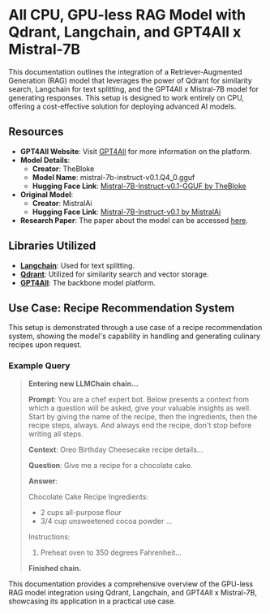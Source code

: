 # All CPU, GPU-less RAG Model with Qdrant, Langchain, and GPT4All x Mistral-7B

This documentation outlines the integration of a Retriever-Augmented Generation (RAG) model that leverages the power of Qdrant for similarity search, Langchain for text splitting, and the GPT4All x Mistral-7B model for generating responses. This setup is designed to work entirely on CPU, offering a cost-effective solution for deploying advanced AI models.

## Resources

- **GPT4All Website**: Visit [GPT4All](https://gpt4all.io/index.html) for more information on the platform.
- **Model Details**:
  - **Creator**: TheBloke
  - **Model Name**: mistral-7b-instruct-v0.1.Q4_0.gguf
  - **Hugging Face Link**: [Mistral-7B-Instruct-v0.1-GGUF by TheBloke](https://huggingface.co/TheBloke/Mistral-7B-Instruct-v0.1-GGUF)
- **Original Model**:
  - **Creator**: MistralAi
  - **Hugging Face Link**: [Mistral-7B-Instruct-v0.1 by MistralAi](https://huggingface.co/mistralai/Mistral-7B-Instruct-v0.1)
- **Research Paper**: The paper about the model can be accessed [here](https://arxiv.org/pdf/2310.06825.pdf).

## Libraries Utilized

- **[Langchain](https://python.langchain.com/docs/get_started/introduction/)**: Used for text splitting.
- **[Qdrant](https://qdrant.tech/documentation/)**: Utilized for similarity search and vector storage.
- **[GPT4All](https://docs.gpt4all.io/index.html)**: The backbone model platform.

## Use Case: Recipe Recommendation System

This setup is demonstrated through a use case of a recipe recommendation system, showing the model's capability in handling and generating culinary recipes upon request.

### Example Query

> **Entering new LLMChain chain...**
>
> **Prompt**: You are a chef expert bot. Below presents a context from which a question will be asked, give your valuable insights as well. Start by giving the name of the recipe, then the ingredients, then the recipe steps, always. And always end the recipe, don't stop before writing all steps.
>
> **Context**: Oreo Birthday Cheesecake recipe details...
>
> **Question**: Give me a recipe for a chocolate cake.
>
> **Answer**:
>
> Chocolate Cake Recipe
> Ingredients:
> - 2 cups all-purpose flour
> - 3/4 cup unsweetened cocoa powder
> ...
>
> Instructions:
> 1. Preheat oven to 350 degrees Fahrenheit...
>
> **Finished chain.**

This documentation provides a comprehensive overview of the GPU-less RAG model integration using Qdrant, Langchain, and GPT4All x Mistral-7B, showcasing its application in a practical use case.
